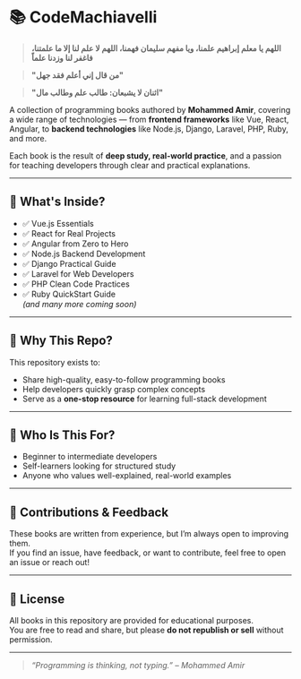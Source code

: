 # 📚 CodeMachiavelli

> **اللهم يا معلم إبراهيم علمنا، ويا مفهم سليمان فهمنا، اللهم لا علم لنا إلا ما علمتنا، فاغفر لنا وزدنا علماً**

> **"من قال إني أعلم فقد جهل"**  

> **"اثنان لا يشبعان: طالب علم وطالب مال"**

A collection of programming books authored by **Mohammed Amir**, covering a wide range of technologies — from **frontend frameworks** like Vue, React, Angular, to **backend technologies** like Node.js, Django, Laravel, PHP, Ruby, and more.

Each book is the result of **deep study, real-world practice**, and a passion for teaching developers through clear and practical explanations.

---

## 📖 What's Inside?

- ✅ Vue.js Essentials
- ✅ React for Real Projects
- ✅ Angular from Zero to Hero
- ✅ Node.js Backend Development
- ✅ Django Practical Guide
- ✅ Laravel for Web Developers
- ✅ PHP Clean Code Practices
- ✅ Ruby QuickStart Guide  
*(and many more coming soon)*

---

## 🧠 Why This Repo?

This repository exists to:

- Share high-quality, easy-to-follow programming books
- Help developers quickly grasp complex concepts
- Serve as a **one-stop resource** for learning full-stack development

---

## 🚀 Who Is This For?

- Beginner to intermediate developers  
- Self-learners looking for structured study  
- Anyone who values well-explained, real-world examples

---

## 📩 Contributions & Feedback

These books are written from experience, but I’m always open to improving them.  
If you find an issue, have feedback, or want to contribute, feel free to open an issue or reach out!

---

## 🧾 License

All books in this repository are provided for educational purposes.  
You are free to read and share, but please **do not republish or sell** without permission.

---

> _“Programming is thinking, not typing.” – Mohammed Amir_


